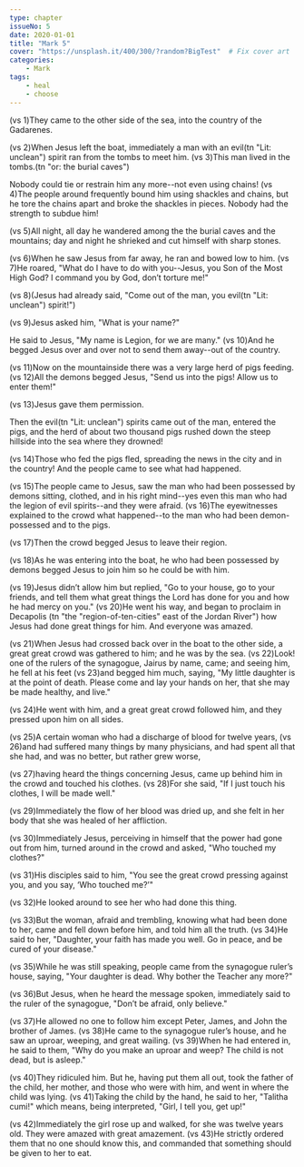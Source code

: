 ```yaml
---
type: chapter
issueNo: 5
date: 2020-01-01
title: "Mark 5"
cover: "https://unsplash.it/400/300/?random?BigTest"  # Fix cover art
categories: 
    - Mark
tags:
    - heal
    - choose
---
```


(vs 1)They came to the other side of the sea, into the country of the Gadarenes.  

(vs 2)When Jesus left the boat, immediately a man with an evil(tn "Lit: unclean") spirit ran from the tombs to meet him.  (vs 3)This man lived in the tombs.(tn "or: the burial caves")

Nobody could tie or restrain him any more--not even using chains!  (vs 4)The people around frequently bound him using shackles and chains, but he tore the chains apart and broke the shackles in pieces. Nobody had the strength to subdue him!  

(vs 5)All night, all day he wandered among the the burial caves and the mountains; day and night he shrieked and cut himself with sharp stones.

(vs 6)When he saw Jesus from far away, he ran and bowed low to him.  (vs 7)He roared, "What do I have to do with you--Jesus, you Son of the Most High God? I command you by God, don’t torture me!"  

(vs 8)(Jesus had already said, "Come out of the man, you evil(tn "Lit: unclean") spirit!")

(vs 9)Jesus asked him, "What is your name?" 

He said to Jesus, "My name is Legion, for we are many."  (vs 10)And he begged Jesus over and over not to send them away--out of the country.  

(vs 11)Now on the mountainside there was a very large herd of pigs feeding.  (vs 12)All the demons begged Jesus, "Send us into the pigs!  Allow us to enter them!"  

(vs 13)Jesus gave them permission. 

Then the evil(tn "Lit: unclean") spirits came out of the man, entered the pigs, and the herd of about two thousand pigs rushed down the steep hillside into the sea where they drowned!  

(vs 14)Those who fed the pigs fled, spreading the news in the city and in the country!  And the people came to see what had happened.

(vs 15)The people came to Jesus, saw the man who had been possessed by demons sitting, clothed, and in his right mind--yes even this man who had the legion of evil spirits--and they were afraid.  (vs 16)The eyewitnesses explained to the crowd what happened--to the man who had been demon-possessed and to the pigs.  

(vs 17)Then the crowd begged Jesus to leave their region.  

(vs 18)As he was entering into the boat, he who had been possessed by demons begged Jesus to join him so he could be with him.  

(vs 19)Jesus didn’t allow him but replied, "Go to your house, go to your friends, and tell them what great things the Lord has done for you and how he had mercy on you."  (vs 20)He went his way, and began to proclaim in Decapolis (tn "the "region-of-ten-cities" east of the Jordan River") how Jesus had done great things for him.  And everyone was amazed.  

(vs 21)When Jesus had crossed back over in the boat to the other side, a great great crowd was gathered to him; and he was by the sea.  (vs 22)Look! one of the rulers of the synagogue, Jairus by name, came; and seeing him, he fell at his feet  (vs 23)and begged him much, saying, "My little daughter is at the point of death. Please come and lay your hands on her, that she may be made healthy, and live."  

(vs 24)He went with him, and a great great crowd followed him, and they pressed upon him on all sides.  

(vs 25)A certain woman who had a discharge of blood for twelve years,  (vs 26)and had suffered many things by many physicians, and had spent all that she had, and was no better, but rather grew worse,  

(vs 27)having heard the things concerning Jesus, came up behind him in the crowd and touched his clothes.  (vs 28)For she said, "If I just touch his clothes, I will be made well."  

(vs 29)Immediately the flow of her blood was dried up, and she felt in her body that she was healed of her affliction.  

(vs 30)Immediately Jesus, perceiving in himself that the power had gone out from him, turned around in the crowd and asked, "Who touched my clothes?"  

(vs 31)His disciples said to him, "You see the great crowd pressing against you, and you say, ‘Who touched me?’"  

(vs 32)He looked around to see her who had done this thing.  

(vs 33)But the woman, afraid and trembling, knowing what had been done to her, came and fell down before him, and told him all the truth.  (vs 34)He said to her, "Daughter, your faith has made you well. Go in peace, and be cured of your disease."  

(vs 35)While he was still speaking, people came from the synagogue ruler’s house, saying, "Your daughter is dead. Why bother the Teacher any more?"  

(vs 36)But Jesus, when he heard the message spoken, immediately said to the ruler of the synagogue, "Don’t be afraid, only believe."  

(vs 37)He allowed no one to follow him except Peter, James, and John the brother of James.  (vs 38)He came to the synagogue ruler’s house, and he saw an uproar, weeping, and great wailing.  (vs 39)When he had entered in, he said to them, "Why do you make an uproar and weep? The child is not dead, but is asleep."  

(vs 40)They ridiculed him. But he, having put them all out, took the father of the child, her mother, and those who were with him, and went in where the child was lying.  (vs 41)Taking the child by the hand, he said to her, "Talitha cumi!" which means, being interpreted, "Girl, I tell you, get up!"  

(vs 42)Immediately the girl rose up and walked, for she was twelve years old. They were amazed with great amazement.  (vs 43)He strictly ordered them that no one should know this, and commanded that something should be given to her to eat.